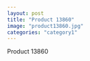 ```yaml
---
layout: post
title: "Product 13860"
image: "product13860.jpg"
categories: "category1"
---
```

Product 13860
